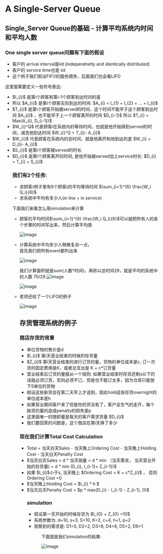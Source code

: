 <h1>A Single-Server Queue</h1>

<h2>Single_Server Queue的基础 - 计算平均系统内时间和平均人数</h2>
<h3>One single server queue问题有下面的假设</h3>
<ul>
  <li>客户的 arrival interval是iid (independnetly and identically distributed)</li>
  <li>客户的 service time也是 iid</li>
  <li>这个例子我们假设FIFO的服务顺序，后面我们也会看LIFO</li>
</ul>

这里面需要定义一些符号表达:
<ul>
  <li> $I_{i}$ 是第i个顾客和第i-1个顾客到达时间的差</li>
  <li> 所以 $A_{i}$ 是第i个顾客实际到达的时间: $A_{i} = I_{1} + I_{2} + ... + I_{i}$ </li>
  <li> $T_{i}$ 是第i个顾客开始被served的时间，这个时间不能早于这个顾客到达时间 $A_{i}$ ，也不能早于上一个顾客离开的时间 $D_{i-1}$ 所以 $T_{i} = Max(A_{i}, D_{i-1})$ </li>
  <li> $W_{i}^Q$ 代表顾客i在系统内的等待时间，也就是他开始得到served的时间，减去他到达时间 $W_{i}^Q = T_{i}- A_{i}$ </li>
  <li> $W_{i}$ 代表顾客在系统内的总时间，就是他离开和他到达的差 $W_{i} = D_{i}- A_{i}$ </li>
  <li> $S_{i}$ 是第i个顾客被served的时长</li>
  <li> $D_{i}$ 是第i个顾客离开的时间, 是他开始被served加上service时长: $D_{i} = T_{i} + S_{i}$  </li>

<h3>我们有2个任务:</h3>
<ul>
  <li> 求顾客(例子里有6个顾客)的平均等待时间 $\sum_{i=1}^{6} \frac{W_i Q_i}{6}$
  <li> 求系统中平均有多少人(in line + in service) </li>
</ul>

下面我们来看怎么用simulation来计算
<ul>
  <li> 顾客的平均时间$\sum_{i=1}^{6} \frac{W_i Q_i}{6}$可以就把所有人的各个步骤的时间写出来，然后计算平均值</li>

  ![image](https://github.com/benqingwang/simulation/assets/158376214/50f51635-7f8a-421e-a3e3-4f979cf80f9a)

<li>计算系统中平均多少人稍微复杂一点。</li>
  首先我们把所有event都列出来

  ![image](https://github.com/benqingwang/simulation/assets/158376214/514698eb-4973-4dbd-9c4c-d6b4c94e64e1)

  我们计算面积就是sum(人数*时间)，再除以总时间29，就是平均的系统中的人数 70/29
  ![image](https://github.com/benqingwang/simulation/assets/158376214/3f473162-9206-470e-9658-2d7d2d6104d5)

  ![image](https://github.com/benqingwang/simulation/assets/158376214/5e91af9b-30d5-4c98-bf76-452f3feeb79e)

<li>老师还给了一个LIFO的例子</li>

  ![image](https://github.com/benqingwang/simulation/assets/158376214/bf260ba0-078f-45ba-90dd-7c8a0082e611)

<h2>存货管理系统的例子</h2>
<h3>商店存货的背景</h3>
<ul>
  <li> 单位货物的售价是d</li>
  <li> $I_{i}$ 第i天营业结束的时候的存货量</li>
  <li> $Z_{i}$ 第i天营业结束的进行订货的量，货物的单位成本是c, 订一次货的固定费用是K，或者总支出是 K + c*订货量  </li>
  <li> 营业结束后订货的量服从一个规则: 如果营业结束时存货还剩s以下的话就必须订货，否则必须不订。但是也不能订太多，因为仓库只能放下S单位的货物 </li>
  <li> 假设这些新货会在第二天早上才送到，因此hold这些存货overnight的单位成本是h</li>
  <li> 如果营业期间客户来了但是你的货没有了，客户会生气的走开，每个缺货的量的造成penalty的损失是p </li>
  <li> 这里面唯一的随即量是每天的客户需求货量 $D_{i}$ </li>
  <li> 我们要回答的问题是，这个商店在第i天挣了多少 </li>
</ul>

<h3>现在我们计算Total Cost Calculation</h3>
<ul>
  <li> Total = 当天白天Sales - 当天晚上Ordering Cost - 当天晚上Holding Cost - 当天白天Penalty Cost</li>
  <li> $当天白天Sales = d * 当天销量 = d * min （当天需求， 当天营业开始的存货量) = d * min (D_{i}, I_{i-1}+ Z_{i-1})$ </li>
  <li> 如果 $I_{i}$小于s, 当天晚上 $Ordering Cost = K + c*Z_{i}$ ， 否则 Ordering Cost =0 </li>
  <li> $当天晚上Holding Cost = $I_{i} * h $
  <li> $当天白天Penalty Cost = $p * max(D_{i} - I_{i-1} - Z_{i-1}, 0)$

<h3>simulation</h3>
<ul>
  <li> 假设第一天开始的时候存货为 $I_{0} + Z_{0} =10$ </li>
  <li> 系统参数为: d=10, s=3, S=10, K=2, c=4, h=1, p=2 </li>
  <li> 观察到的需求是: D1=5, D2=2, D3=8, D4=6, D5=2, D6=1 </li>
<ul>

下面就是我们simulation的结果:

![image](https://github.com/benqingwang/simulation/assets/158376214/9ae33cb2-96c0-4589-b45d-4bd19e095543)
